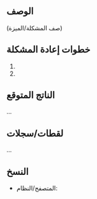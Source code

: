 ## الوصف
(صف المشكلة/الميزة)

## خطوات إعادة المشكلة
1.
2.

## الناتج المتوقع
...

## لقطات/سجلات
...

## النسخ
- المتصفح/النظام:
